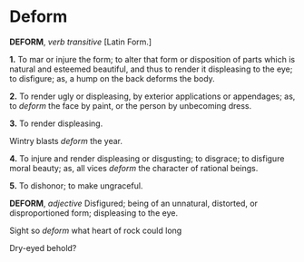 # Deform

**DEFORM**, _verb transitive_ \[Latin Form.\]

**1.** To mar or injure the form; to alter that form or disposition of parts which is natural and esteemed beautiful, and thus to render it displeasing to the eye; to disfigure; as, a hump on the back deforms the body.

**2.** To render ugly or displeasing, by exterior applications or appendages; as, to _deform_ the face by paint, or the person by unbecoming dress.

**3.** To render displeasing.

Wintry blasts _deform_ the year.

**4.** To injure and render displeasing or disgusting; to disgrace; to disfigure moral beauty; as, all vices _deform_ the character of rational beings.

**5.** To dishonor; to make ungraceful.

**DEFORM**, _adjective_ Disfigured; being of an unnatural, distorted, or disproportioned form; displeasing to the eye.

Sight so _deform_ what heart of rock could long

Dry-eyed behold?